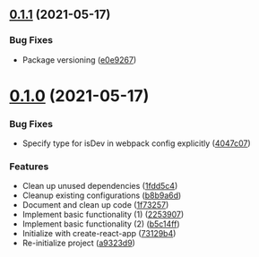 ## [0.1.1](https://github.com/fliegwerk/trc/compare/v0.1.0...v0.1.1) (2021-05-17)


### Bug Fixes

* Package versioning ([e0e9267](https://github.com/fliegwerk/trc/commit/e0e9267a5e491b4319e5f5c47348db437fb477e1))



# [0.1.0](https://github.com/fliegwerk/trc/compare/73129b4441078944c3cc3b14c845ed71e0cb857c...v0.1.0) (2021-05-17)


### Bug Fixes

* Specify type for isDev in webpack config explicitly ([4047c07](https://github.com/fliegwerk/trc/commit/4047c079b9ffa4f098e3bb23e70d988e30b7595d))


### Features

* Clean up unused dependencies ([1fdd5c4](https://github.com/fliegwerk/trc/commit/1fdd5c42119ab99e6d0ef1a08bed9fc5f671ec0c))
* Cleanup existing configurations ([b8b9a6d](https://github.com/fliegwerk/trc/commit/b8b9a6ddc6b9f6d0a21314d65fc68929bc862448))
* Document and clean up code ([1f73257](https://github.com/fliegwerk/trc/commit/1f732578c6df63ade4d84ea6fb4dd74059bcea8f))
* Implement basic functionality (1) ([2253907](https://github.com/fliegwerk/trc/commit/2253907cf3d240e3326805f853a90e1845004d38))
* Implement basic functionality (2) ([b5c14ff](https://github.com/fliegwerk/trc/commit/b5c14ff471c62a72fd7c01f20321761e47a38841))
* Initialize with create-react-app ([73129b4](https://github.com/fliegwerk/trc/commit/73129b4441078944c3cc3b14c845ed71e0cb857c))
* Re-initialize project ([a9323d9](https://github.com/fliegwerk/trc/commit/a9323d9a235d18e00c29407cb1499b01c05250f0))



